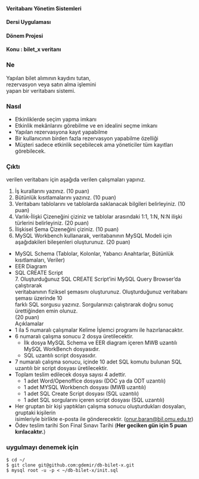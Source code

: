 #### Veritabanı Yönetim Sistemleri  
#### Dersi Uygulaması  
#### Dönem Projesi  
#### Konu : bilet_x veritanı  

### Ne

Yapılan bilet alımının  kaydını tutan,  
rezervasyon veya satın alma işlemini  
yapan bir veritabanı sistemi.  

### Nasıl

- Etkinliklerde seçim yapma imkanı  
- Etkinlik mekânlarını görebilme ve en idealini seçme imkanı  
- Yapılan rezervasyona kayıt yapabilme  
- Bir kullanıcının birden fazla rezervasyon yapabilme özelliği  
- Müşteri sadece etkinlik seçebilecek ama yöneticiler tüm kayıtları görebilecek.

### Çıktı

verilen veritabanı için aşağıda verilen çalışmaları yapınız.  
   1.  İş kurallarını yazınız. (10 puan)  
   2.  Bütünlük kısıtlamalarını yazınız. (10 puan)  
   3.  Veritabanı tablolarını ve tablolarda saklanacak bilgileri belirleyiniz. (10 puan)  
   4.  Varlık-İlişki Çizeneğini çiziniz ve tablolar arasındaki 1:1, 1:N, N:N ilişki türlerini belirleyiniz. (20 puan)  
   5. İlişkisel Şema Çizeneğini çiziniz. (10 puan)  
   6. MySQL Workbench kullanarak, veritabanının MySQL Modeli için aşağıdakileri bileşenleri oluşturunuz. (20 puan)    

- MySQL Schema (Tablolar, Kolonlar, Yabancı Anahtarlar, Bütünlük kısıtlamaları, Veriler)  
- EER Diagram  
- SQL CREATE Script  
   7. Oluşturduğunuz SQL CREATE Script’ini MySQL Query Browser’da çalıştırarak  
       veritabanının fiziksel şemasını oluşturunuz. Oluşturduğunuz veritabanı şeması üzerinde 10  
       farklı SQL sorgusu yazınız. Sorgularınızı çalıştırarak doğru sonuç ürettiğinden emin olunuz.  
       (20 puan)  
Açıklamalar  
- 1 ila 5 numaralı çalışmalar Kelime İşlemci programı ile hazırlanacaktır.  
- 6 numaralı çalışma sonucu 2 dosya üretilecektir.  
	- İlk dosya MySQL Schema ve EER diagram içeren MWB uzantılı MySQL WorkBench dosyasıdır.  
	- SQL uzantılı script dosyasıdır.  
- 7 numaralı çalışma sonucu, içinde 10 adet SQL komutu bulunan SQL uzantılı bir script dosyası üretilecektir.  
- Toplam teslim edilecek dosya sayısı 4 adettir.  
	- 1 adet Word/Openoffice dosyası (DOC ya da ODT uzantılı)  
	- 1 adet MYSQL Workbench dosyası (MWB uzantılı)  
	- 1 adet SQL Create Script dosyası (SQL uzantılı)  
	- 1 adet SQL sorgularını içeren script dosyası (SQL uzantılı)  
- Her gruptan bir kişi yaptıkları çalışma sonucu oluşturdukları dosyaları, gruptaki kişilerin  
  isimleriyle birlikte e-posta ile gönderecektir. (onur.baran@bil.omu.edu.tr)  
- Ödev teslim tarihi Son Final Sınavı Tarihi (**Her geciken gün için 5 puan kırılacaktır.**)  

### uygulmayı denemek için

	$ cd ~/
	$ git clone git@github.com:gdemir/db-bilet-x.git
	$ mysql root -u -p < ~/db-bilet-x/init.sql

